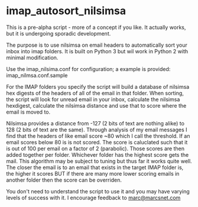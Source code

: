 imap_autosort_nilsimsa
======================

This is a pre-alpha script - more of a concept if you like.  It actually works, but it is undergoing sporadic development.


The purpose is to use nilsimsa on email headers to automatically sort your inbox into imap folders.  It is built on Python 3 but wil work in Python 2 with minimal modification.

Use the imap_nilsima.conf for configuration; a example is provided: imap_nilmsa.conf.sample

For the IMAP folders you specify the script will build a database of nilsimsa hex digests of the headers of all of the email in that folder.  When sorting, the script will look for unread email in your inbox, calculate the nilsimsa hexdigest, calculate the nilsimsa distance and use that to score where the email is moved to.

Nilsimsa provides a distance from -127 (2 bits of text are nothing alike) to 128 (2 bits of text are the same).  Through analysis of my email messages I find that the headers of like email score ~80 which I call the threshold.  If an email scores below 80 is is not scored.  The score is caluclated such that it is out of 100 per email on a factor of 2 (parabolic).  Those scores are then added together per folder.  Whichever folder has the highest score gets the mail.  This algorithm may be subject to tuning but thus far it works quite well.  The closer the email is to an email that exists in the target IMAP folder is, the higher it scores BUT if there are many more lower scoring emails in another folder then the score can be overriden. 

You don't need to understand the script to use it and you may have varying levels of success with it.  I encourage feedback to marc@marcsnet.com
